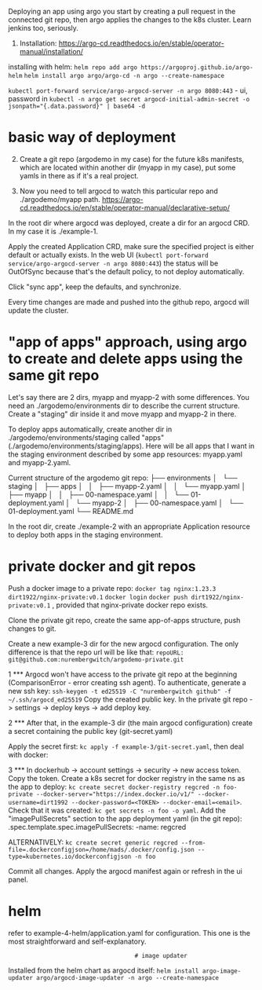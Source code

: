Deploying an app using argo you start by creating a pull request in the connected git repo, then argo applies the changes to the k8s cluster. Learn jenkins too, seriously.


1. Installation: https://argo-cd.readthedocs.io/en/stable/operator-manual/installation/

installing with helm:
     `helm repo add argo https://argoproj.github.io/argo-helm`
     `helm install argo argo/argo-cd -n argo --create-namespace`

`kubectl port-forward service/argo-argocd-server -n argo 8080:443` - ui, password in `kubectl -n argo get secret argocd-initial-admin-secret -o jsonpath="{.data.password}" | base64 -d`

# basic way of deployment

2. Create a git repo (argodemo in my case) for the future k8s manifests, which are located within another dir (myapp in my case), put some yamls in there as if it's a real project.

3. Now you need to tell argocd to watch this particular repo and ./argodemo/myapp path.
https://argo-cd.readthedocs.io/en/stable/operator-manual/declarative-setup/

In the root dir where argocd was deployed, create a dir for an argocd CRD. In my case it is ./example-1.

Apply the created Application CRD, make sure the specified project is either default or actually exists. In the web UI (`kubectl port-forward service/argo-argocd-server -n argo 8080:443`) the status will be OutOfSync because that's the default policy, to not deploy automatically. 

Click "sync app", keep the defaults, and synchronize. 

Every time changes are made and pushed into the github repo, argocd will update the cluster.

# "app of apps" approach, using argo to create and delete apps using the same git repo

Let's say there are 2 dirs, myapp and myapp-2 with  some differences. You need an ./argodemo/environments dir to describe the current structure. Create a "staging" dir inside it and move myapp and myapp-2 in there.

To deploy apps automatically, create another dir in ./argodemo/environments/staging called "apps" (./argodemo/environments/staging/apps). Here will be all apps that I want in the staging environment described by some app resources: myapp.yaml and myapp-2.yaml.

Current structure of the argodemo git repo:
├── environments
│   └── staging
│       ├── apps
│       │   ├── myapp-2.yaml
│       │   └── myapp.yaml
│       ├── myapp
│       │   ├── 00-namespace.yaml
│       │   └── 01-deployment.yaml
│       └── myapp-2
│           ├── 00-namespace.yaml
│           └── 01-deployment.yaml
└── README.md

In the root dir, create ./example-2 with an appropriate Application resource to deploy both apps in the staging environment.


# private docker and git repos

Push a docker image to a private repo: 
     `docker tag nginx:1.23.3 dirt1922/nginx-private:v0.1` 
     `docker login` 
     `docker push dirt1922/nginx-private:v0.1` 
, provided that nginx-private docker repo exists.

Clone the private git repo, create the same app-of-apps structure, push changes to git.

Create a new example-3 dir for the new argocd configuration. The only difference is that the repo url will be like that: `repoURL: git@github.com:nurembergwitch/argodemo-private.git`

1 *** Argocd won't have access to the private git repo at the beginning (ComparisonError - error creating ssh agent). To authenticate, generate a new ssh key: 
     `ssh-keygen -t ed25519 -C "nurembergwitch github" -f ~/.ssh/argocd_ed25519`
Copy the created public key. In the private git repo -> settings -> deploy keys -> add deploy key.

2 *** After that, in the example-3 dir (the main argocd configuration) create a secret containing the public key (git-secret.yaml)

Apply the secret first: `kc apply -f example-3/git-secret.yaml`, then deal with docker:

3 *** In dockerhub -> account settings -> security -> new access token. Copy the token. Create a k8s secret for docker registry in the same ns as the app to deploy: 
     `kc create secret docker-registry regcred -n foo-private --docker-server="https://index.docker.io/v1/" --docker-username=dirt1992 --docker-password=<TOKEN> --docker-email=<email>`. 
Check that it was created: `kc get secrets -n foo -o yaml`. Add the "imagePullSecrets" section to the app deployment yaml (in the git repo): .spec.template.spec.imagePullSecrets: -name: regcred

ALTERNATIVELY: `kc create secret generic regcred --from-file=.dockerconfigjson=/home/mads/.docker/config.json --type=kubernetes.io/dockerconfigjson -n foo`

Commit all changes. Apply the argocd manifest again or refresh in the ui panel.


# helm
refer to example-4-helm/application.yaml for configuration. This one is the most straightforward and self-explanatory.



                                        # image updater

Installed from the helm chart as argocd itself: `helm install argo-image-updater argo/argocd-image-updater -n argo --create-namespace`
